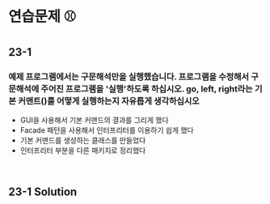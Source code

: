 # 연습문제 ⚾

## 23-1
### 예제 프로그램에서는 구문해석만을 실행했습니다. 프로그램을 수정해서 구문해석에 주어진 프로그램을 '실행'하도록 하십시오. go, left, right라는 기본 커맨트(<primitive command>)를 어떻게 실행하는지 자유롭게 생각하십시오
- GUI을 사용해서 기본 커맨드의 결과를 그리게 했다
- Facade 패턴을 사용해서 인터프리터를 이용하기 쉽게 했다
- 기본 커맨드를 생성하는 클래스를 만들었다
- 인터프리터 부분을 다른 패키지로 정리했다


<br>


## 23-1 Solution
### 

<br>
